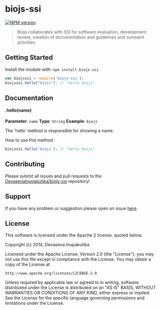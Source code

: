 # biojs-ssi

[![NPM version](http://img.shields.io/npm/v/biojs-ssi.svg)](https://www.npmjs.org/package/biojs-ssi) 

> Biojs collaborates with SSI for software evaluation, development review, creation of documentation and guidelines and outreach activities.

## Getting Started
Install the module with: `npm install biojs-ssi`

```javascript
var biojsssi = require('biojs-ssi');
biojsssi.hello("biojs"); // "hello biojs"
```

## Documentation

#### .hello(name)

**Parameter**: `name`
**Type**: `String`
**Example**: `biojs`

The 'hello' method is responsible for showing a name.

How to use this method

```javascript
biojsssi.hello('biojs'); // "hello biojs"
```

## Contributing

Please submit all issues and pull requests to the [DevasenaInupakutika/biojs-ssi](http://github.com/DevasenaInupakutika/biojs-ssi) repository!

## Support
If you have any problem or suggestion please open an issue [here](https://github.com/DevasenaInupakutika/biojs-ssi/issues).

## License 


This software is licensed under the Apache 2 license, quoted below.

Copyright (c) 2014, Devasena Inupakutika

Licensed under the Apache License, Version 2.0 (the "License"); you may not
use this file except in compliance with the License. You may obtain a copy of
the License at

    http://www.apache.org/licenses/LICENSE-2.0

Unless required by applicable law or agreed to in writing, software
distributed under the License is distributed on an "AS IS" BASIS, WITHOUT
WARRANTIES OR CONDITIONS OF ANY KIND, either express or implied. See the
License for the specific language governing permissions and limitations under
the License.
